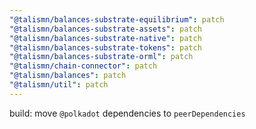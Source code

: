 ```yaml
---
"@talismn/balances-substrate-equilibrium": patch
"@talismn/balances-substrate-assets": patch
"@talismn/balances-substrate-native": patch
"@talismn/balances-substrate-tokens": patch
"@talismn/balances-substrate-orml": patch
"@talismn/chain-connector": patch
"@talismn/balances": patch
"@talismn/util": patch
---
```


build: move `@polkadot` dependencies to `peerDependencies`
